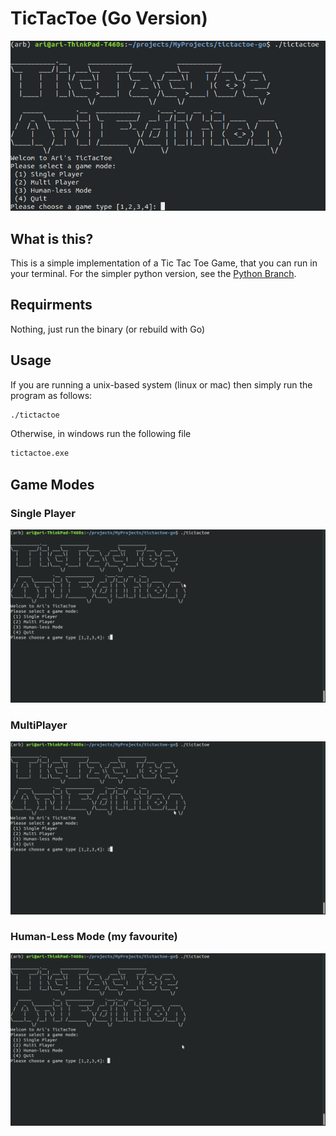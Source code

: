 # TicTacToe (Go Version)
<img src="readme/start_screen.png" width="569">

## What is this?
This is a simple implementation of a Tic Tac Toe Game, that you can run in your terminal. For the simpler python version, see the [Python Branch](https://github.com/asosnovsky/TicTacToe/tree/master).

## Requirments
Nothing, just run the binary (or rebuild with Go)

## Usage
If you are running a unix-based system (linux or mac) then simply run the program as follows:

```sh
./tictactoe
```

Otherwise, in windows run the following file
```bat
tictactoe.exe
```

## Game Modes

### Single Player
<img src="readme/single-mode.gif" width="569">

### MultiPlayer
<img src="readme/multi-mode.gif" width="569">

### Human-Less Mode (my favourite)
<img src="readme/ai-mode.gif" width="569">
